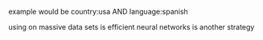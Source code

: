 example would be country:usa AND language:spanish

using on massive data sets is efficient
neural networks is another strategy